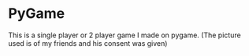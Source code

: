 # PyGame
This is a single player or 2 player game I made on pygame. (The picture used is of my friends and his consent was given)
